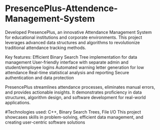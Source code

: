# PresencePlus-Attendence-Management-System

Developed PresencePlus, an innovative Attendance Management System for educational institutions and corporate environments. This project leverages advanced data structures and algorithms to revolutionize traditional attendance tracking methods.

Key features:
Efficient Binary Search Tree implementation for data management
User-friendly interface with separate admin and student/employee logins
Automated warning letter generation for low attendance
Real-time statistical analysis and reporting
Secure authentication and data protection

PresencePlus streamlines attendance processes, eliminates manual errors, and provides actionable insights. It demonstrates proficiency in data structures, algorithm design, and software development for real-world applications.

#Technologies used: C++, Binary Search Trees, File I/O
This project showcases skills in problem-solving, efficient data management, and creating user-centric software solutions
